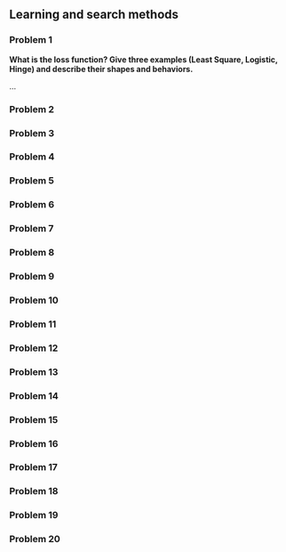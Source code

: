## Learning and search methods

### Problem 1
**What is the loss function? Give three examples (Least Square,
Logistic, Hinge) and describe their shapes and behaviors.**

...

### Problem 2

### Problem 3

### Problem 4

### Problem 5

### Problem 6

### Problem 7

### Problem 8

### Problem 9

### Problem 10

### Problem 11

### Problem 12

### Problem 13

### Problem 14

### Problem 15

### Problem 16

### Problem 17

### Problem 18

### Problem 19

### Problem 20

